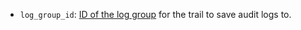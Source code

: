 
* `log_group_id`: [ID of the log group](../../logging/operations/get-group.md) for the trail to save audit logs to.